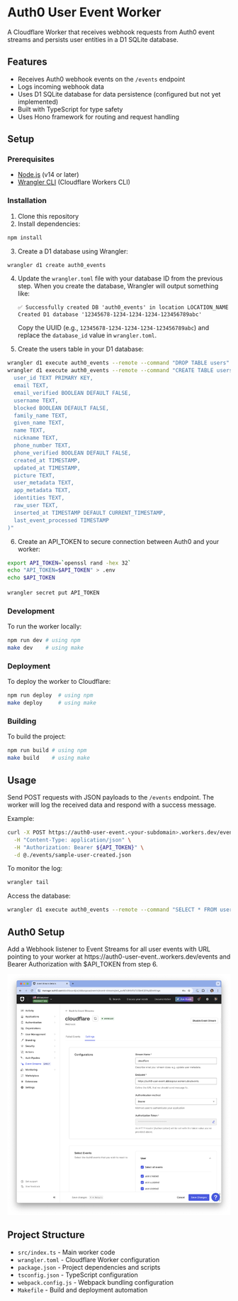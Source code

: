 # Auth0 User Event Worker

A Cloudflare Worker that receives webhook requests from Auth0 event streams and persists user entities in a D1 SQLite database.

## Features

- Receives Auth0 webhook events on the `/events` endpoint
- Logs incoming webhook data
- Uses D1 SQLite database for data persistence (configured but not yet implemented)
- Built with TypeScript for type safety
- Uses Hono framework for routing and request handling

## Setup

### Prerequisites

- [Node.js](https://nodejs.org/) (v14 or later)
- [Wrangler CLI](https://developers.cloudflare.com/workers/wrangler/get-started/) (Cloudflare Workers CLI)

### Installation

1. Clone this repository
2. Install dependencies:

```bash
npm install
```

3. Create a D1 database using Wrangler:

```bash
wrangler d1 create auth0_events
```

4. Update the `wrangler.toml` file with your database ID from the previous step. When you create the database, Wrangler will output something like:

    ```
    ✅ Successfully created DB 'auth0_events' in location LOCATION_NAME
    Created D1 database '12345678-1234-1234-1234-123456789abc'
    ```

    Copy the UUID (e.g., `12345678-1234-1234-1234-123456789abc`) and replace the `database_id` value in `wrangler.toml`.

5. Create the users table in your D1 database:

```bash
wrangler d1 execute auth0_events --remote --command "DROP TABLE users"
wrangler d1 execute auth0_events --remote --command "CREATE TABLE users (
  user_id TEXT PRIMARY KEY,
  email TEXT,
  email_verified BOOLEAN DEFAULT FALSE,
  username TEXT,
  blocked BOOLEAN DEFAULT FALSE,
  family_name TEXT,
  given_name TEXT,
  name TEXT,
  nickname TEXT,
  phone_number TEXT,
  phone_verified BOOLEAN DEFAULT FALSE,
  created_at TIMESTAMP,
  updated_at TIMESTAMP,
  picture TEXT,
  user_metadata TEXT,
  app_metadata TEXT,
  identities TEXT,
  raw_user TEXT,
  inserted_at TIMESTAMP DEFAULT CURRENT_TIMESTAMP,
  last_event_processed TIMESTAMP
)"
```

6. Create an API_TOKEN to secure connection between Auth0 and your worker:

```bash
export API_TOKEN=`openssl rand -hex 32`
echo "API_TOKEN=$API_TOKEN" > .env
echo $API_TOKEN

wrangler secret put API_TOKEN
```

### Development

To run the worker locally:

```bash
npm run dev # using npm
make dev    # using make
```

### Deployment

To deploy the worker to Cloudflare:

```bash
npm run deploy  # using npm
make deploy     # using make
```

### Building

To build the project:

```bash
npm run build # using npm
make build    # using make
```

## Usage

Send POST requests with JSON payloads to the `/events` endpoint. The worker will log the received data and respond with a success message.

Example:

```bash
curl -X POST https://auth0-user-event.<your-subdomain>.workers.dev/events \
  -H "Content-Type: application/json" \
  -H "Authorization: Bearer ${API_TOKEN}" \
  -d @./events/sample-user-created.json
```

To monitor the log:

```bash
wrangler tail
```

Access the database:

```bash
wrangler d1 execute auth0_events --remote --command "SELECT * FROM users"
```

## Auth0 Setup

Add a Webhook listener to Event Streams for all user events with URL pointing to your worker
at https://auth0-user-event.<your-subdomain>.workers.dev/events and Bearer Authorization with $API_TOKEN from step 6.

![Auth0 Event Stream Setup](./event-stream-setup.png)

## Project Structure

- `src/index.ts` - Main worker code
- `wrangler.toml` - Cloudflare Worker configuration
- `package.json` - Project dependencies and scripts
- `tsconfig.json` - TypeScript configuration
- `webpack.config.js` - Webpack bundling configuration
- `Makefile` - Build and deployment automation
